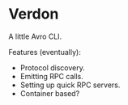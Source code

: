# Verdon

A little Avro CLI.

Features (eventually):

+ Protocol discovery.
+ Emitting RPC calls.
+ Setting up quick RPC servers.
+ Container based?
